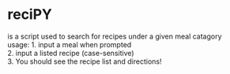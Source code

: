 # reciPY
is a script used to search for recipes under a given meal catagory  
usage: 1. input a meal when prompted  
       2. input a listed recipe (case-sensitive)  
       3. You should see the recipe list and directions!
